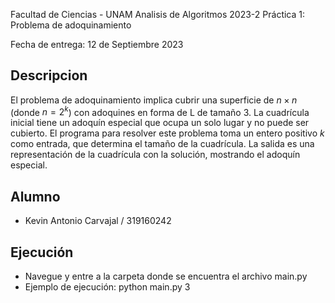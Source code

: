 Facultad de Ciencias - UNAM
Analisis de Algoritmos 2023-2
Práctica 1: Problema de adoquinamiento

Fecha de entrega: 12 de Septiembre 2023

## Descripcion

El problema de adoquinamiento implica cubrir una superficie de $n \times n$ (donde $n = 2^k$) con adoquines en forma de L de tamaño 3. La cuadrícula inicial tiene un adoquín especial que ocupa un solo lugar y no puede ser cubierto. El programa para resolver este problema toma un entero positivo $k$ como entrada, que determina el tamaño de la cuadrícula. La salida es una representación de la cuadrícula con la solución, mostrando el adoquín especial.

## Alumno

+ Kevin Antonio Carvajal / 319160242

## Ejecución
+ Navegue y entre a la carpeta donde se encuentra el archivo main.py
+ Ejemplo de ejecución: python main.py 3
